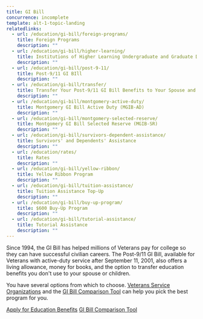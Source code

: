 ```yaml
---
title: GI Bill
concurrence: incomplete
template: alt-1-topic-landing
relatedlinks:
  - url: /education/gi-bill/foreign-programs/
    title: Foreign Programs
    description: ""
  - url: /education/gi-bill/higher-learning/
    title: Institutions of Higher Learning Undergraduate and Graduate Degrees
    description: ""
  - url: /education/gi-bill/post-9-11/
    title: Post-9/11 GI BIll
    description: "" 
  - url: /education/gi-bill/transfer/
    title: Transfer Your Post-9/11 GI Bill Benefits to Your Spouse and Dependents
    description: "" 
  - url: /education/gi-bill/montgomery-active-duty/
    title: Montgomery GI Bill Active Duty (MGIB-AD)
    description: ""
  - url: /education/gi-bill/montgomery-selected-reserve/
    title: Montgomery GI Bill Selected Reserve (MGIB-SR)
    description: ""
  - url: /education/gi-bill/survivors-dependent-assistance/
    title: Survivors' and Dependents' Assistance
    description: "" 
  - url: /education/rates/
    title: Rates
    description: "" 
  - url: /education/gi-bill/yellow-ribbon/
    title: Yellow Ribbon Program
    description: ""
  - url: /education/gi-bill/tuition-assistance/
    title: Tuition Assistance Top-Up
    description: ""
  - url: /education/gi-bill/buy-up-program/
    title: $600 Buy-Up Program
    description: "" 
  - url: /education/gi-bill/tutorial-assistance/
    title: Tutorial Assistance
    description: "" 
---
```


Since 1994, the GI Bill has helped millions of Veterans pay for college so they can have successful civilian careers. The Post-9/11 GI Bill, available for Veterans with active-duty service after September 11, 2001, also offers a living allowance, money for books, and the option to transfer education benefits you don't use to your spouse or children.

You have several options from which to choose. [Veterans Service Organizations](http://www.va.gov/vso/) and the [GI Bill Comparison Tool](/gi-bill-comparison-tool/) can help you pick the best program for you.

<a class="usa-button-primary va-button-primary" href="/education/apply-for-education-benefits/">Apply for Education Benefits</a> <a class="usa-button-primary va-button-secondary" href="/gi-bill-comparison-tool/">GI Bill Comparison Tool</a>
